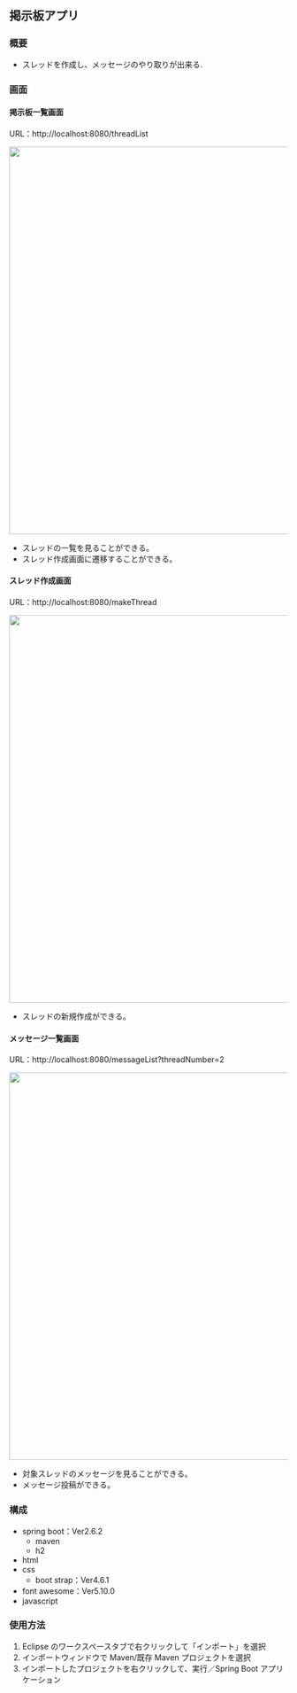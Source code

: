 ## 掲示板アプリ

### 概要

- スレッドを作成し、メッセージのやり取りが出来る.

### 画面

#### 掲示板一覧画面

URL：http://localhost:8080/threadList

<img src="https://user-images.githubusercontent.com/76608722/169642710-de60f8f5-64d2-4a86-9842-b275864376f7.png" width="700px">

- スレッドの一覧を見ることができる。
- スレッド作成画面に遷移することができる。

#### スレッド作成画面

URL：http://localhost:8080/makeThread

<img src="https://user-images.githubusercontent.com/76608722/169642715-0576e392-97d9-4471-8c00-501a1a181408.png" width="700px">

- スレッドの新規作成ができる。

#### メッセージ一覧画面

URL：http://localhost:8080/messageList?threadNumber=2

<img src="https://github.com/mdaiaesvym/BulletinBoard/assets/76608722/2d330ed8-1b04-423d-84c5-d4837521ae58" width="700px">

- 対象スレッドのメッセージを見ることができる。
- メッセージ投稿ができる。

### 構成

- spring boot：Ver2.6.2
  - maven
  - h2
- html
- css
  - boot strap：Ver4.6.1
- font awesome：Ver5.10.0
- javascript

### 使用方法

1. Eclipse のワークスペースタブで右クリックして「インポート」を選択
2. インポートウィンドウで Maven/既存 Maven プロジェクトを選択
3. インポートしたプロジェクトを右クリックして、実行／Spring Boot アプリケーション
